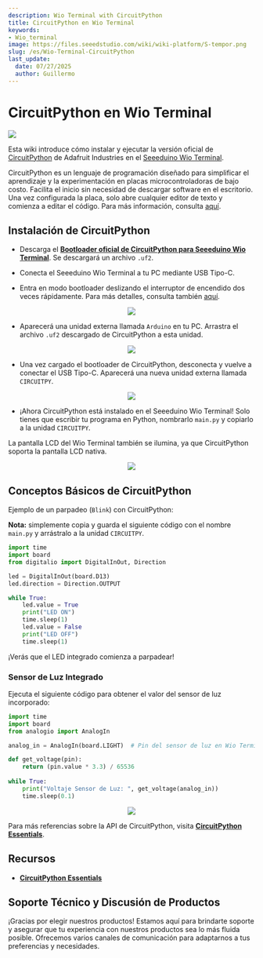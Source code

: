 ```yaml
---
description: Wio Terminal with CircuitPython
title: CircuitPython en Wio Terminal
keywords:
- Wio_terminal
image: https://files.seeedstudio.com/wiki/wiki-platform/S-tempor.png
slug: /es/Wio-Terminal-CircuitPython
last_update:
  date: 07/27/2025
  author: Guillermo
---
```


# CircuitPython en Wio Terminal

![](https://files.seeedstudio.com/wiki/Wio-Terminal-CircuitPython/cp-wt.png)

Esta wiki introduce cómo instalar y ejecutar la versión oficial de [CircuitPython](https://circuitpython.org/) de Adafruit Industries en el [Seeeduino Wio Terminal](https://www.seeedstudio.com/Wio-Terminal-p-4509.html).

CircuitPython es un lenguaje de programación diseñado para simplificar el aprendizaje y la experimentación en placas microcontroladoras de bajo costo. Facilita el inicio sin necesidad de descargar software en el escritorio. Una vez configurada la placa, solo abre cualquier editor de texto y comienza a editar el código. Para más información, consulta [aquí](https://learn.adafruit.com/welcome-to-circuitpython/what-is-circuitpython).

## Instalación de CircuitPython

- Descarga el [**Bootloader oficial de CircuitPython para Seeeduino Wio Terminal**](https://circuitpython.org/board/seeeduino_wio_terminal/). Se descargará un archivo `.uf2`.

- Conecta el Seeeduino Wio Terminal a tu PC mediante USB Tipo-C.

- Entra en modo bootloader deslizando el interruptor de encendido dos veces rápidamente. Para más detalles, consulta también [aquí](https://wiki.seeedstudio.com/Wio-Terminal-Getting-Started/#faq).

<div align="center"><img width={500} src="https://files.seeedstudio.com/wiki/Wio-Terminal-CircuitPython/dfu.gif" /></div>

- Aparecerá una unidad externa llamada `Arduino` en tu PC. Arrastra el archivo `.uf2` descargado de CircuitPython a esta unidad.

<div align="center"><img src="https://files.seeedstudio.com/wiki/Circuitpython-XIAO/df2.png" /></div>

- Una vez cargado el bootloader de CircuitPython, desconecta y vuelve a conectar el USB Tipo-C. Aparecerá una nueva unidad externa llamada `CIRCUITPY`.

<div align="center"><img src="https://files.seeedstudio.com/wiki/Circuitpython-XIAO/df2-2.png" /></div>

- ¡Ahora CircuitPython está instalado en el Seeeduino Wio Terminal! Solo tienes que escribir tu programa en Python, nombrarlo `main.py` y copiarlo a la unidad `CIRCUITPY`.

La pantalla LCD del Wio Terminal también se ilumina, ya que CircuitPython soporta la pantalla LCD nativa.

<div align="center"><img width={500} src="https://files.seeedstudio.com/wiki/Wio-Terminal-CircuitPython/LCD.gif" /></div>

## Conceptos Básicos de CircuitPython

Ejemplo de un parpadeo (`Blink`) con CircuitPython:

**Nota:** simplemente copia y guarda el siguiente código con el nombre `main.py` y arrástralo a la unidad `CIRCUITPY`.

```py
import time
import board
from digitalio import DigitalInOut, Direction

led = DigitalInOut(board.D13)
led.direction = Direction.OUTPUT

while True:
    led.value = True
    print("LED ON")
    time.sleep(1)
    led.value = False
    print("LED OFF")
    time.sleep(1)
```

¡Verás que el LED integrado comienza a parpadear!

### Sensor de Luz Integrado

Ejecuta el siguiente código para obtener el valor del sensor de luz incorporado:

```py
import time
import board
from analogio import AnalogIn

analog_in = AnalogIn(board.LIGHT)  # Pin del sensor de luz en Wio Terminal

def get_voltage(pin):
    return (pin.value * 3.3) / 65536
 
while True:
    print("Voltaje Sensor de Luz: ", get_voltage(analog_in))
    time.sleep(0.1)
```

<div align="center"><img src="https://files.seeedstudio.com/wiki/Wio-Terminal-CircuitPython/light.png" /></div>

Para más referencias sobre la API de CircuitPython, visita [**CircuitPython Essentials**](https://learn.adafruit.com/circuitpython-essentials/circuitpython-essentials).

## Recursos

* [**CircuitPython Essentials**](https://learn.adafruit.com/circuitpython-essentials/circuitpython-essentials)

## Soporte Técnico y Discusión de Productos

¡Gracias por elegir nuestros productos! Estamos aquí para brindarte soporte y asegurar que tu experiencia con nuestros productos sea lo más fluida posible. Ofrecemos varios canales de comunicación para adaptarnos a tus preferencias y necesidades.

<div class="button_tech_support_container">
<a href="https://forum.seeedstudio.com/" class="button_forum"></a> 
<a href="https://www.seeedstudio.com/contacts" class="button_email"></a>
</div>

<div class="button_tech_support_container">
<a href="https://discord.gg/eWkprNDMU7" class="button_discord"></a> 
<a href="https://github.com/Seeed-Studio/wiki-documents/discussions/69" class="button_discussion"></a>
</div>
